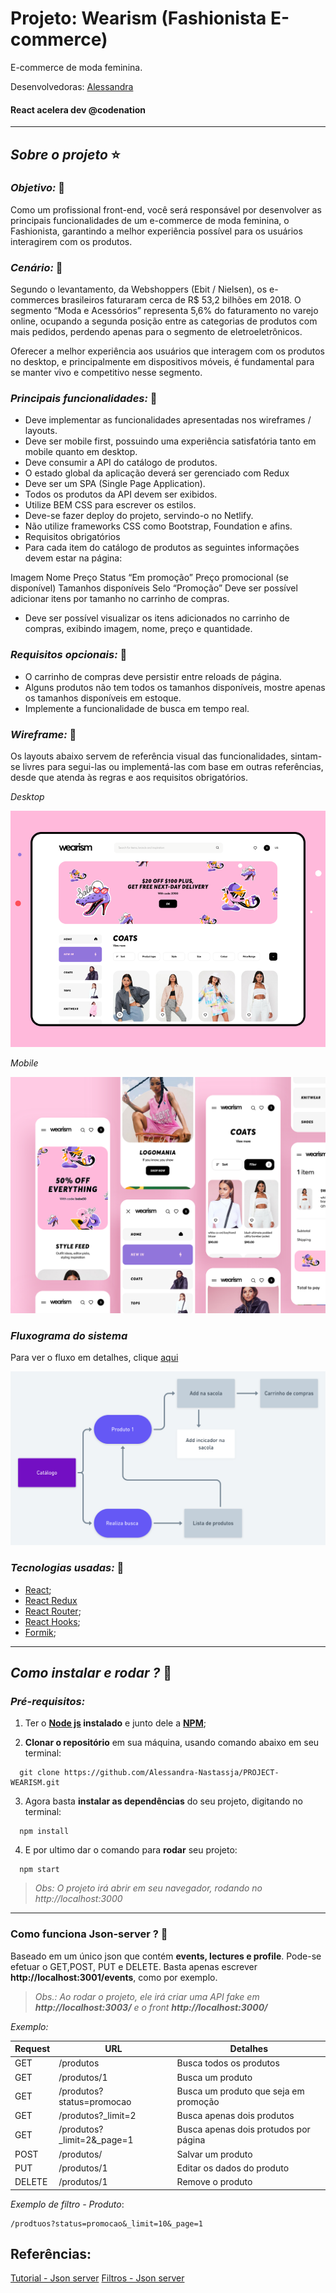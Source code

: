 # Projeto: Wearism (Fashionista E-commerce)
E-commerce de moda feminina.

Desenvolvedoras:
[Alessandra](https://github.com/Alessandra-Nastassja)

#### React acelera dev @codenation 

****
## *Sobre o projeto* ⭐️

### *Objetivo:* 📌 

Como um profissional front-end, você será responsável por desenvolver as principais funcionalidades de um e-commerce de moda feminina, o Fashionista, garantindo a melhor experiência possível para os usuários interagirem com os produtos.

### *Cenário:* 📌 

Segundo o levantamento, da Webshoppers (Ebit / Nielsen), os e-commerces brasileiros faturaram cerca de R$ 53,2 bilhões em 2018. O segmento “Moda e Acessórios” representa 5,6% do faturamento no varejo online, ocupando a segunda posição entre as categorias de produtos com mais pedidos, perdendo apenas para o segmento de eletroeletrônicos.

Oferecer a melhor experiência aos usuários que interagem com os produtos no desktop, e principalmente em dispositivos móveis, é fundamental para se manter vivo e competitivo nesse segmento.

### *Principais funcionalidades:* 📌 

- Deve implementar as funcionalidades apresentadas nos wireframes / layouts.
- Deve ser mobile first, possuindo uma experiência satisfatória tanto em mobile quanto em desktop.
- Deve consumir a API do catálogo de produtos.
- O estado global da aplicação deverá ser gerenciado com Redux
- Deve ser um SPA (Single Page Application).
- Todos os produtos da API devem ser exibidos.
- Utilize BEM CSS para escrever os estilos.
- Deve-se fazer deploy do projeto, servindo-o no Netlify.
- Não utilize frameworks CSS como Bootstrap, Foundation e afins.
- Requisitos obrigatórios
- Para cada item do catálogo de produtos as seguintes informações devem estar na página:

Imagem
Nome
Preço
Status “Em promoção”
Preço promocional (se disponível)
Tamanhos disponíveis
Selo “Promoção”
Deve ser possível adicionar itens por tamanho no carrinho de compras.

- Deve ser possível visualizar os itens adicionados no carrinho de compras, exibindo imagem, nome, preço e quantidade.

### *Requisitos opcionais:* 📌 

- O carrinho de compras deve persistir entre reloads de página.
- Alguns produtos não tem todos os tamanhos disponíveis, mostre apenas os tamanhos disponíveis em estoque.
- Implemente a funcionalidade de busca em tempo real.

### *Wireframe:* 📌 

Os layouts abaixo servem de referência visual das funcionalidades, sintam-se livres para segui-las ou implementá-las com base em outras referências, desde que atenda às regras e aos requisitos obrigatórios.

*Desktop*

![](https://github.com/Alessandra-Nastassja/PROJECT-WEARISM/blob/master/wireframes/wearism_desktop.png)

*Mobile*

![](https://github.com/Alessandra-Nastassja/PROJECT-WEARISM/blob/master/wireframes/wearism_mobile.png)

### *Fluxograma do sistema*

Para ver o fluxo em detalhes, clique [aqui](https://whimsical.com/KvoQMy6dBcFU7bABk6UYY2)

![](https://github.com/Alessandra-Nastassja/PROJECT-WEARISM/blob/master/wireframes/fluxo.png)

### *Tecnologias usadas:* 📌 

- [React](https://pt-br.reactjs.org/docs/getting-started.html);
- [React Redux](https://redux.js.org/introduction/getting-started)
- [React Router](https://reacttraining.com/react-router/web/guides/quick-start);
- [React Hooks](https://pt-br.reactjs.org/docs/hooks-intro.html);
- [Formik](https://jaredpalmer.com/formik/docs/api/formik);

****
## *Como instalar e rodar ?* 🚀
###  *Pré-requisitos:*
1. Ter o **[Node js](https://nodejs.org/en/) instalado** e junto dele a **[NPM](https://www.npmjs.com/)**;

2. **Clonar o repositório** em sua máquina, usando comando abaixo em seu terminal:

```
  git clone https://github.com/Alessandra-Nastassja/PROJECT-WEARISM.git
```

3. Agora basta **instalar as dependências** do seu projeto, digitando no terminal:

```
  npm install
```

4. E por ultimo dar o comando para **rodar** seu projeto:

```
  npm start
```

 > *Obs: O projeto irá abrir em seu navegador, rodando no http://localhost:3000*

 ****

 ### Como funciona Json-server ? 🚀

Baseado em um único json que contém **events, lectures e profile**. Pode-se efetuar o GET,POST, PUT e DELETE. Basta apenas escrever **http://localhost:3001/events**, como por exemplo.

> *Obs.: Ao rodar o projeto, ele irá criar uma API fake em **http://localhost:3003/** e o front **http://localhost:3000/***

*Exemplo:*

Request | URL | Detalhes
-- | -- | --
GET | /produtos | Busca todos os produtos
GET | /produtos/1 | Busca um produto
GET | /produtos?status=promocao | Busca um produto que seja em promoção
GET | /produtos?_limit=2 | Busca apenas dois produtos
GET | /produtos?_limit=2&_page=1 | Busca apenas dois protudos por página
POST | /produtos/ | Salvar um produto
PUT | /produtos/1 | Editar os dados do produto
DELETE | /produtos/1 | Remove o produto


*Exemplo de filtro - Produto*:

```
/prodtuos?status=promocao&_limit=10&_page=1
```

 ## Referências:

 [Tutorial - Json server](https://code.tutsplus.com/pt/tutorials/fake-rest-api-up-and-running-using-json-server--cms-27871)
 [Filtros - Json server](https://code.tutsplus.com/pt/tutorials/fake-rest-api-up-and-running-using-json-server--cms-27871)
